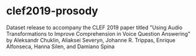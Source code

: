 # clef2019-prosody
Dataset release to accompany the CLEF 2019 paper titled "Using Audio Transformations to Improve Comprehension in Voice Question Answering" by Aleksandr Chuklin, Aliaksei Severyn, Johanne R. Trippas, Enrique Alfonseca, Hanna Silen, and Damiano Spina
